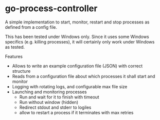 # go-process-controller
A simple implementation to start, monitor, restart and stop processes as defined from a config file.

This has been tested under Windows only. Since it uses some Windows specifics (e.g. killing processes), it will certainly only work under Windows as tested.

Features
 - Allows to write an example configuration file (JSON) with correct structure
 - Reads from a configuration file about which processes it shall start and monitor
 - Logging with rotating logs, and configurable max file size
 - Launching and monitoring processes
    - Run and wait for it to finish with timeout
    - Run without window (hidden)
    - Redirect stdout and stderr to logiles
    - allow to restart a process if it terminates with max retries




